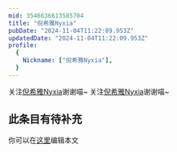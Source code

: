 ```yaml
---
mid: 3546636613585704
title: "倪希雅Nyxia"
pubDate: "2024-11-04T11:22:09.953Z"
updatedDate: "2024-11-04T11:22:09.953Z"
profile:
  {
    Nickname: ["倪希雅Nyxia"],
  }
---
```


关注[倪希雅Nyxia](https://space.bilibili.com/3546636613585704)谢谢喵~ 关注[倪希雅Nyxia](https://space.bilibili.com/3546636613585704)谢谢喵~

## 此条目有待补充
你可以在[这里](https://github.com/Yuhanawa/VTuber.ICU/edit/master/src/content/v/倪希雅Nyxia/index.md)编辑本文
